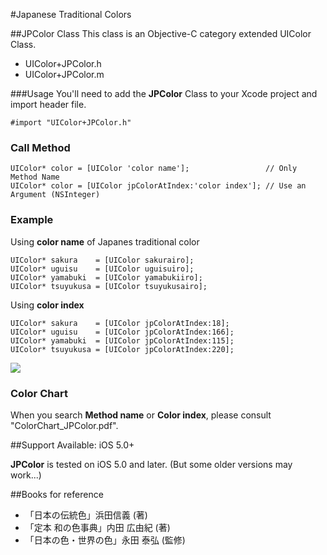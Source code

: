 #Japanese Traditional Colors

##JPColor Class
This class is an Objective-C category extended UIColor Class.

+ UIColor+JPColor.h
+ UIColor+JPColor.m


###Usage
You'll need to add the __JPColor__ Class to your Xcode project and import header file.


	#import "UIColor+JPColor.h"


### Call Method
	UIColor* color = [UIColor 'color name'];                 // Only Method Name
	UIColor* color = [UIColor jpColorAtIndex:'color index']; // Use an Argument (NSInteger)


### Example

Using __color name__ of Japanes traditional color

    UIColor* sakura    = [UIColor sakurairo];    
    UIColor* uguisu    = [UIColor uguisuiro];
    UIColor* yamabuki  = [UIColor yamabukiiro];
    UIColor* tsuyukusa = [UIColor tsuyukusairo];


Using __color index__

    UIColor* sakura    = [UIColor jpColorAtIndex:18];  
    UIColor* uguisu    = [UIColor jpColorAtIndex:166]; 
    UIColor* yamabuki  = [UIColor jpColorAtIndex:115];  
    UIColor* tsuyukusa = [UIColor jpColorAtIndex:220]; 

![](https://raw.github.com/misorairo/JapaneseTraditionalColors/master/sampleColor.png) 


### Color Chart
When you search __Method name__ or __Color index__, please consult "ColorChart_JPColor.pdf".

##Support
Available: iOS 5.0+

__JPColor__ is tested on iOS 5.0 and later.
(But some older versions may work...) 


##Books for reference

+ 「日本の伝統色」浜田信義 (著) 
+ 「定本 和の色事典」内田 広由紀 (著) 
+ 「日本の色・世界の色」永田 泰弘 (監修) 